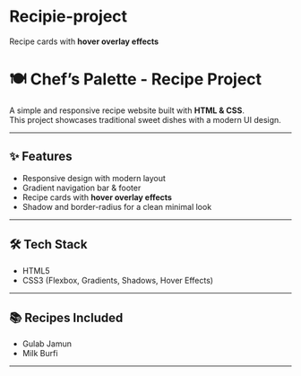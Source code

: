 # Recipie-project
Recipe cards with **hover overlay effects** 
# 🍽️ Chef’s Palette - Recipe Project  

A simple and responsive recipe website built with **HTML & CSS**.  
This project showcases traditional sweet dishes with a modern UI design.  

---

## ✨ Features
- Responsive design with modern layout  
- Gradient navigation bar & footer  
- Recipe cards with **hover overlay effects**  
- Shadow and border-radius for a clean minimal look  

---

## 🛠️ Tech Stack
- HTML5  
- CSS3 (Flexbox, Gradients, Shadows, Hover Effects)  

---

## 📚 Recipes Included
- Gulab Jamun  
- Milk Burfi  

---


